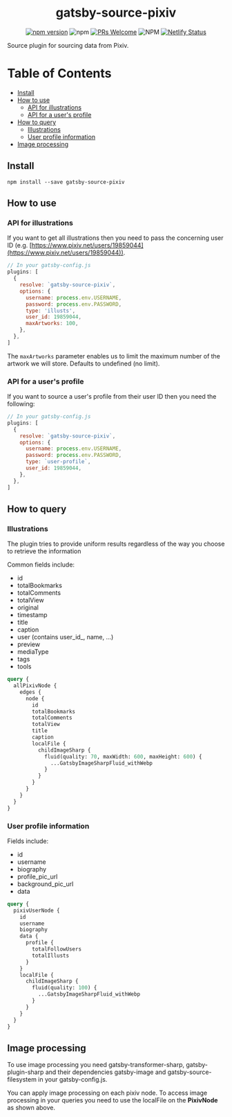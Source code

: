 <div align="center">
<h1>gatsby-source-pixiv</h1>

[![npm version](https://badge.fury.io/js/gatsby-source-pixiv.svg)](https://www.npmjs.com/package/gatsby-source-pixiv)
![npm](https://img.shields.io/npm/dw/gatsby-source-pixiv.svg)
[![PRs Welcome](https://img.shields.io/badge/PRs-welcome-brightgreen.svg?style=flat-square)](http://makeapullrequest.com)
![NPM](https://img.shields.io/npm/l/gatsby-source-pixiv.svg)
[![Netlify Status](https://api.netlify.com/api/v1/badges/fb6813a0-085c-4059-ace5-0a644ee57b13/deploy-status)](https://gatsby-source-pixiv.netlify.com/)
</div>

Source plugin for sourcing data from Pixiv.

# Table of Contents

- [Install](#install)
- [How to use](#how-to-use)
  - [API for illustrations](#api-for-illustrations)
  - [API for a user's profile](#api-for-a-users-profile)
- [How to query](#how-to-query)
  - [Illustrations](#illustrations)
  - [User profile information](#user-profile-information)
- [Image processing](#image-processing)

## Install

`npm install --save gatsby-source-pixiv`

## How to use

### API for illustrations

If you want to get all illustrations then you need to pass the concerning user ID (e.g. [https://www.pixiv.net/users/19859044](https://www.pixiv.net/users/19859044)).


```javascript
// In your gatsby-config.js
plugins: [
  {
    resolve: `gatsby-source-pixiv`,
    options: {
      username: process.env.USERNAME,
      password: process.env.PASSWORD,
      type: 'illusts',
      user_id: 19859044,
      maxArtworks: 100,
    },
  },
]
```

The `maxArtworks` parameter enables us to limit the maximum number of the artwork we will store. Defaults to undefined (no limit).

### API for a user's profile

If you want to source a user's profile from their user ID then you need the following:

```javascript
// In your gatsby-config.js
plugins: [
  {
    resolve: `gatsby-source-pixiv`,
    options: {
      username: process.env.USERNAME,
      password: process.env.PASSWORD,
      type: `user-profile`,
      user_id: 19859044,
    },
  },
]
```

## How to query

### Illustrations

The plugin tries to provide uniform results regardless of the way you choose to retrieve the information

Common fields include:

- id
- totalBookmarks
- totalComments
- totalView
- original
- timestamp
- title
- caption
- user (contains user_id_, name, ...)
- preview
- mediaType
- tags
- tools

```graphql
query {
  allPixivNode {
    edges {
      node {
        id
        totalBookmarks
        totalComments
        totalView
        title
        caption
        localFile {
          childImageSharp {
            fluid(quality: 70, maxWidth: 600, maxHeight: 600) {
              ...GatsbyImageSharpFluid_withWebp
            }
          }
        }
      }
    }
  }
}
```

### User profile information

Fields include:

- id
- username
- biography
- profile_pic_url
- background_pic_url
- data

```graphql
query {
  pixivUserNode {
    id
    username
    biography
    data {
      profile {
        totalFollowUsers
        totalIllusts
      }
    }
    localFile {
      childImageSharp {
        fluid(quality: 100) {
          ...GatsbyImageSharpFluid_withWebp
        }
      }
    }
  }
}
```

## Image processing

To use image processing you need gatsby-transformer-sharp, gatsby-plugin-sharp and their dependencies gatsby-image and gatsby-source-filesystem in your gatsby-config.js.

You can apply image processing on each pixiv node. To access image processing in your queries you need to use the localFile on the **PixivNode** as shown above.
